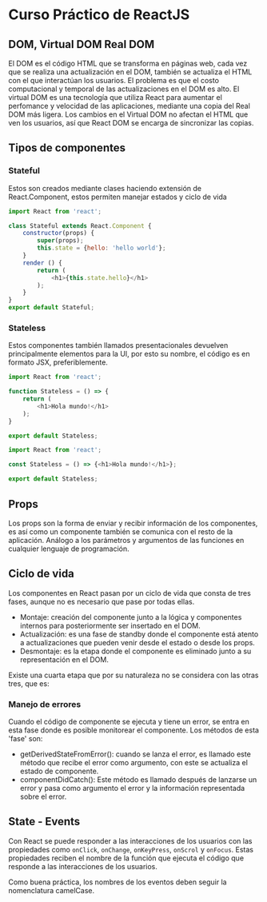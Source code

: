 # Curso Práctico de ReactJS

## DOM, Virtual DOM Real DOM

El DOM es el código HTML que se transforma en páginas web, cada vez que se realiza una actualización en el DOM, también se actualiza el HTML con el que interactúan los usuarios. El problema es que el costo computacional y temporal de las actualizaciones en el DOM es alto.
El virtual DOM es una tecnología que utiliza React para aumentar el perfomance y velocidad de las aplicaciones, mediante una copia del Real DOM más ligera.
Los cambios en el Virtual DOM no afectan el HTML que ven los usuarios, así que React DOM se encarga de sincronizar las copias.

## Tipos de componentes

### Stateful

Estos son creados mediante clases haciendo extensión de React.Component, estos permiten manejar estados y ciclo de vida

```javascript
import React from 'react';

class Stateful extends React.Component {
    constructor(props) {
        super(props);
        this.state = {hello: 'hello world'};
    }
    render () {
        return (
            <h1>{this.state.hello}</h1>
        );
    }
}
export default Stateful;
```

### Stateless

Estos componentes también llamados presentacionales devuelven principalmente elementos para la UI, por esto su nombre, el código es en formato JSX, preferiblemente.

```javascript
import React from 'react';

function Stateless = () => {
    return (
        <h1>Hola mundo!</h1>
    );
}

export default Stateless;
```

```javascript
import React from 'react';

const Stateless = () => {<h1>Hola mundo!</h1>};

export default Stateless;
```

## Props

Los props son la forma de enviar y recibir información de los componentes, es así como un componente también se comunica con el resto de la aplicación. Análogo a los parámetros y argumentos de las funciones en cualquier lenguaje de programación.

## Ciclo de vida

Los componentes en React pasan por un ciclo de vida que consta de tres fases, aunque no es necesario que pase por todas ellas. 
- Montaje: creación del componente junto a la lógica y componentes internos para posteriormente ser insertado en el DOM.
- Actualización: es una fase de standby donde el componente está atento a actualizaciones que pueden venir desde el estado o desde los props.
- Desmontaje: es la etapa donde el componente es eliminado junto a su representación en el DOM.

Existe una cuarta etapa que por su naturaleza no se considera con las otras tres, que es:

### Manejo de errores

Cuando el código de componente se ejecuta y tiene un error, se entra en esta fase donde es posible monitorear el componente.
Los métodos de esta 'fase' son:

- getDerivedStateFromError(): cuando se lanza el error, es llamado este método que recibe el error como argumento, con este se actualiza el estado de componente.
- componentDidCatch(): Este método es llamado después de lanzarse un error y pasa como argumento el error y la información representada sobre el error.

## State - Events

Con React se puede responder a las interacciones de los usuarios con las propiedades como ```onClick```, ```onChange```, ```onKeyPress```, ```onScrol``` y ```onFocus```.
Estas propiedades reciben el nombre de la función que ejecuta el código que responde a las interacciones de los usuarios.

Como buena práctica, los nombres de los eventos deben seguir la nomenclatura camelCase.
